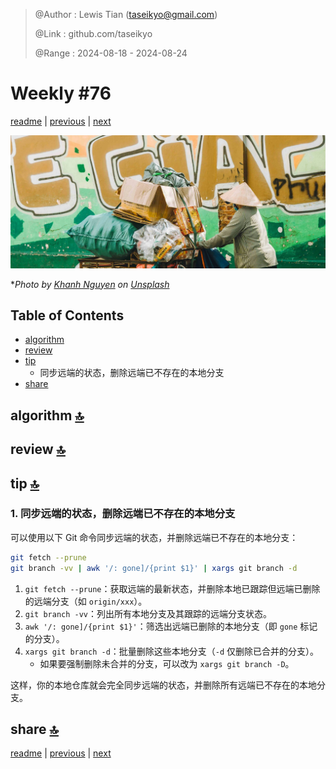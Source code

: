 > @Author  : Lewis Tian (taseikyo@gmail.com)
>
> @Link    : github.com/taseikyo
>
> @Range   : 2024-08-18 - 2024-08-24

# Weekly #76

[readme](../README.md) | [previous](202408W3.md) | [next](202408W5.md)

![](../images/2024/08/khanh-nguyen-jE-56UoLT3g-unsplash.jpg "Weekly #76")

\**Photo by [Khanh Nguyen](https://unsplash.com/@passengerslover92) on [Unsplash](https://unsplash.com/photos/a-woman-pushing-a-cart-full-of-items-down-a-street-jE-56UoLT3g)*

## Table of Contents

- [algorithm](#algorithm-)
- [review](#review-)
- [tip](#tip-)
	- 同步远端的状态，删除远端已不存在的本地分支
- [share](#share-)

## algorithm [🔝](#weekly-76)

## review [🔝](#weekly-76)

## tip [🔝](#weekly-76)

### 1. 同步远端的状态，删除远端已不存在的本地分支

可以使用以下 Git 命令同步远端的状态，并删除远端已不存在的本地分支：

```bash
git fetch --prune
git branch -vv | awk '/: gone]/{print $1}' | xargs git branch -d
```

1. `git fetch --prune`：获取远端的最新状态，并删除本地已跟踪但远端已删除的远端分支（如 `origin/xxx`）。
2. `git branch -vv`：列出所有本地分支及其跟踪的远端分支状态。
3. `awk '/: gone]/{print $1}'`：筛选出远端已删除的本地分支（即 `gone` 标记的分支）。
4. `xargs git branch -d`：批量删除这些本地分支（`-d` 仅删除已合并的分支）。
   - 如果要强制删除未合并的分支，可以改为 `xargs git branch -D`。

这样，你的本地仓库就会完全同步远端的状态，并删除所有远端已不存在的本地分支。

## share [🔝](#weekly-76)

[readme](../README.md) | [previous](202408W3.md) | [next](202408W5.md)
